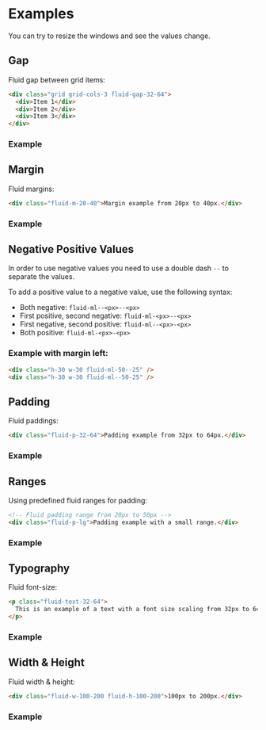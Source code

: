 # Examples

You can try to resize the windows and see the values change.

## Gap

Fluid gap between grid items:

```html
<div class="grid grid-cols-3 fluid-gap-32-64">
  <div>Item 1</div>
  <div>Item 2</div>
  <div>Item 3</div>
</div>
```

### Example

<FluidGap />

## Margin

Fluid margins:

```html
<div class="fluid-m-20-40">Margin example from 20px to 40px.</div>
```

### Example

<FluidMargin />

## Negative Positive Values

In order to use negative values you need to use a double dash `--` to separate the values.

To add a positive value to a negative value, use the following syntax:

- Both negative: `fluid-ml--<px>--<px>`
- First positive, second negative: `fluid-ml-<px>--<px>`
- First negative, second positive: `fluid-ml--<px>-<px>`
- Both positive: `fluid-ml-<px>-<px>`

### Example with margin left:

```html
<div class="h-30 w-30 fluid-ml-50--25" />
<div class="h-30 w-30 fluid-ml--50-25" />
```

<FluidNegativePositive />

## Padding

Fluid paddings:

```html
<div class="fluid-p-32-64">Padding example from 32px to 64px.</div>
```

### Example

<FluidPadding />

## Ranges

Using predefined fluid ranges for padding:

```html
<!-- Fluid padding range from 20px to 50px -->
<div class="fluid-p-lg">Padding example with a small range.</div>
```

### Example

<FluidRanges />

## Typography

Fluid font-size:

```html
<p class="fluid-text-32-64">
  This is an example of a text with a font size scaling from 32px to 64px.
</p>
```

### Example

<FluidTypography />

## Width & Height

Fluid width & height:

```html
<div class="fluid-w-100-200 fluid-h-100-200">100px to 200px.</div>
```

### Example

<FluidWidthHeight />
